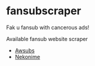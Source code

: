 # fansubscraper
Fak u fansub with cancerous ads!

Available fansub website scraper
- [Awsubs](http://awsubs.co)
- [Nekonime](https://www.nekonime.com)
